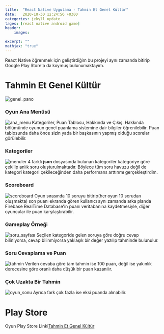 ```yaml
---
title:  "React Native Uygulama - Tahmin Et Genel Kültür"
date:   2020-10-30 12:24:56 +0300
categories: jekyll update
tages: [react native android game]
header: 
    images:

excerpt: ""
mathjax: "true"
---
```


React Native öğrenmek için geliştirdiğim bu projeyi aynı zamanda bitirip Google Play Store'a da koymuş bulunumaktayım.

# Tahmin Et Genel Kültür
![genel_pano](https://lh3.googleusercontent.com/COv9BAl9igvlx7faCWWlerOGYNe_G9JK_0jyUQuq1rXIDM_vbjM6jWFcJx5Ia4B_7Gw)


### Oyun Ana Menüsü
![ana_menu](https://lh3.googleusercontent.com/yYCXuOwKlXvAtbhLq0DxYvoX2kkMHy5H14vBdQpEpDvpU6oroi5w4TjusQmAyVS-4A)
Kategoriler, Puan Tablosu, Hakkında ve Çıkış. Hakkında bölümünde oyunun genel puanlama sistemine dair bilgiler öğrenilebilir. Puan tablosunda daha önce sizin yada bir başkasının yapmış olduğu scorelar görülebilir.

### Kategoriler
![menuler](https://lh3.googleusercontent.com/dMaHhuOf5tMc4N5s3zbfl_58HW8IpfJTTvMZr3565aUPg0qK17swJNIeK0CXh_aUPWY)
4 farklı **json** dosyasında bulunan kategoriler kategoriye göre çekilip anlık soru oluşturulmaktadır. Böylece tüm soru havuzu değil de kategori kategori çekileceğinden daha performans arttırımı gerçekleştirdim.

### Scoreboard
![scoreboard](https://lh3.googleusercontent.com/v75H3EN8cwYAJv0nlfUSv8LU7WT2wIKp1EaBEyJVXJZT1u7ev7pfiV0svQ8QL8SBJZ8)
Oyun sırasında 10 soruyu bitirip(her oyun 10 sorudan oluşmakta) son puanı ekranda gören kullanıcı aynı zamanda arka planda Firebase RealTime Database'in puanı veritabanına kaydetmesiyle, diğer oyuncular ile puan karşılaştırabilir.

### Gameplay Örneği
![soru_sayfası](https://lh3.googleusercontent.com/TvWilDRQytm2sA8QpVFCMIezjGEc6Nb4PMkVzdoyMIwZKUbo-UWlgou4ndxjdiq3U7E2)
Seçilen kategoride gelen soruya göre doğru cevap biliniyorsa, cevap bilinmiyorsa yaklaşık bir değer yazılıp tahminde bulunulur.

### Soru Cevaplama ve Puan
![tahmin](https://lh3.googleusercontent.com/pCaMxF6LzSBf_ixCcvXPHuXHcfA978t-1lMyDvRXpn-_F11OSr9kN-oRcASCHLSqfA)
Verilen cevaba göre tam tahmin ise 100 puan, değil ise yakınlık derecesine göre oranlı daha düşük bir puan kazanılır.

### Çok Uzakta Bir Tahmin
![oyun_sonu](https://lh3.googleusercontent.com/f97kCwYOkPTwUPBDtw4dJgREKPlRpEGHiETn2CMl8wnirokiAT5vODemru9m4kXBvA)
Ayrıca fark çok fazla ise eksi puanda alınabilir.

# Play Store
Oyun Play Store Linki[Tahmin Et Genel Kültür](https://play.google.com/store/apps/details?id=com.tahminetgenelkultur)